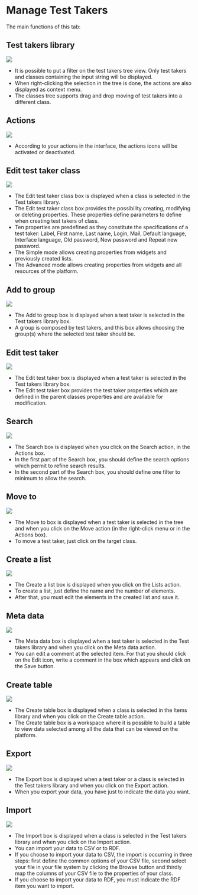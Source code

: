 Manage Test Takers
==================

The main functions of this tab:

Test takers library
-------------------

![](testtakers-library.png)

-   It is possible to put a filter on the test takers tree view. Only test takers and classes containing the input string will be displayed.
-   When right-clicking the selection in the tree is done, the actions are also displayed as context menu.
-   The classes tree supports drag and drop moving of test takers into a different class.

Actions
-------

![](testtakers-actions.png)

-   According to your actions in the interface, the actions icons will be activated or deactivated.

Edit test taker class
---------------------

![](testtakers-editclass.png)

-   The Edit test taker class box is displayed when a class is selected in the Test takers library.
-   The Edit test taker class box provides the possibility creating, modifying or deleting properties. These properties define parameters to define when creating test takers of class.
-   Ten properties are predefined as they constitute the specifications of a test taker: Label, First name, Last name, Login, Mail, Default language, Interface language, Old password, New password and Repeat new password.
-   The Simple mode allows creating properties from widgets and previously created lists.
-   The Advanced mode allows creating properties from widgets and all resources of the platform.

Add to group
------------

![](testtakers-addtogroup.png)

-   The Add to group box is displayed when a test taker is selected in the Test takers library box.
-   A group is composed by test takers, and this box allows choosing the group(s) where the selected test taker should be.

Edit test taker
---------------

![](testtakers-edit.png)

-   The Edit test taker box is displayed when a test taker is selected in the Test takers library box.
-   The Edit test taker box provides the test taker properties which are defined in the parent classes properties and are available for modification.

Search
------

![](testtakers-search.png)

-   The Search box is displayed when you click on the Search action, in the Actions box.
-   In the first part of the Search box, you should define the search options which permit to refine search results.
-   In the second part of the Search box, you should define one filter to minimum to allow the search.

Move to
-------

![](testtakers-move.png)

-   The Move to box is displayed when a test taker is selected in the tree and when you click on the Move action (in the right-click menu or in the Actions box).
-   To move a test taker, just click on the target class.

Create a list
-------------

![](testtakers-list.png)

-   The Create a list box is displayed when you click on the Lists action.
-   To create a list, just define the name and the number of elements.
-   After that, you must edit the elements in the created list and save it.

Meta data
---------

![](testtakers-metadata.png)

-   The Meta data box is displayed when a test taker is selected in the Test takers library and when you click on the Meta data action.
-   You can edit a comment at the selected item. For that you should click on the Edit icon, write a comment in the box which appears and click on the Save button.

Create table
------------

![](testtakers-createtable.png)

-   The Create table box is displayed when a class is selected in the Items library and when you click on the Create table action.
-   The Create table box is a workspace where it is possible to build a table to view data selected among all the data that can be viewed on the platform.

Export
------

![](testtakers-export1.png)

-   The Export box is displayed when a test taker or a class is selected in the Test takers library and when you click on the Export action.
-   When you export your data, you have just to indicate the data you want.

Import
------

![](testtakers-import.png)

-   The Import box is displayed when a class is selected in the Test takers library and when you click on the Import action.
-   You can import your data to CSV or to RDF.
-   If you choose to import your data to CSV, the import is occurring in three steps: first define the common options of your CSV file, second select your file in your file system by clicking the Browse button and thirdly map the columns of your CSV file to the properties of your class.
-   If you choose to import your data to RDF, you must indicate the RDF item you want to import.

